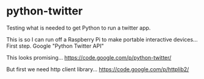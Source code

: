 python-twitter
==============
Testing what is needed to get Python to run a twitter app.

This is so I can run off a Raspberry Pi to make portable interactive devices...
First step. Google "Python Twitter API"

This looks promising...
https://code.google.com/p/python-twitter/

But first we need http client library...
https://code.google.com/p/httplib2/
